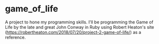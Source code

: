 # game_of_life
A project to hone my programming skills. 
I'll be programming the Game of Life by the late and great John Conway in Ruby using Robert Heaton's site (https://robertheaton.com/2018/07/20/project-2-game-of-life/) as a reference.
